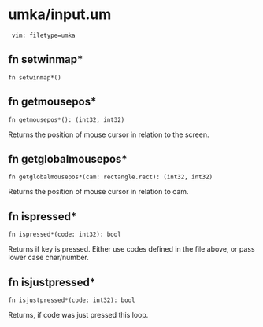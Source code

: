 # umka/input.um

```
 vim: filetype=umka
```

## fn setwinmap*
`fn setwinmap*()`



## fn getmousepos*
`fn getmousepos*(): (int32, int32)`

Returns the position of mouse cursor
in relation to the screen.


## fn getglobalmousepos*
`fn getglobalmousepos*(cam: rectangle.rect): (int32, int32)`

Returns the position of mouse cursor
in relation to cam.


## fn ispressed*
`fn ispressed*(code: int32): bool`

Returns if key is pressed. Either use
codes defined in the file above, or
pass lower case char/number.


## fn isjustpressed*
`fn isjustpressed*(code: int32): bool`

Returns, if code was just pressed
this loop.



